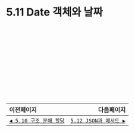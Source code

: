 # 5.11 Date 객체와 날짜   

　   
　   
　   
　   
　   
　   
---   
|이전페이지|다음페이지|
|:---|---:|
|[`◀ 5.10 구조 분해 할당`](./5.10_destructuring-assignment.md)|[`5.12 JSON과 메서드 ▶`](./5.12_json.md)|
